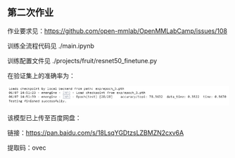 
## 第二次作业

作业要求见：https://github.com/open-mmlab/OpenMMLabCamp/issues/108

训练全流程代码见 ./main.ipynb

训练配置文件见 ./projects/fruit/resnet50_finetune.py

在验证集上的准确率为：

![](./img/test.png)

该模型已上传至百度网盘：

链接：https://pan.baidu.com/s/18LsqYGDtzsLZBMZN2cxv6A 

提取码：ovec 
